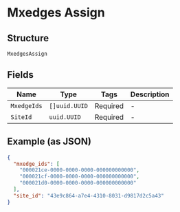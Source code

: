 
# Mxedges Assign

## Structure

`MxedgesAssign`

## Fields

| Name | Type | Tags | Description |
|  --- | --- | --- | --- |
| `MxedgeIds` | `[]uuid.UUID` | Required | - |
| `SiteId` | `uuid.UUID` | Required | - |

## Example (as JSON)

```json
{
  "mxedge_ids": [
    "000021ce-0000-0000-0000-000000000000",
    "000021cf-0000-0000-0000-000000000000",
    "000021d0-0000-0000-0000-000000000000"
  ],
  "site_id": "43e9c864-a7e4-4310-8031-d9817d2c5a43"
}
```

